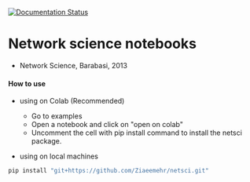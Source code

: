 [![Documentation Status](https://github.com/Ziaeemehr/netsci/actions/workflows/documents.yml/badge.svg
)](https://ziaeemehr.github.io/netsci/)

# Network science notebooks

- Network Science, Barabasi, 2013

#### How to use 
- using on Colab (Recommended)

    - Go to examples
    - Open a notebook and click on "open on colab"
    - Uncomment the cell with pip install command to install the netsci package.

- using on local machines

```bash
pip install "git+https://github.com/Ziaeemehr/netsci.git" 
```

